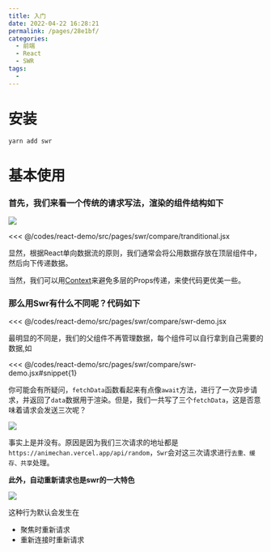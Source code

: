 ```yaml
---
title: 入门
date: 2022-04-22 16:28:21
permalink: /pages/28e1bf/
categories:
  - 前端
  - React
  - SWR
tags:
  - 
---
```


# 安装
```
yarn add swr
```

#  基本使用

### 首先，我们来看一个传统的请求写法，渲染的组件结构如下

![](https://s2.loli.net/2022/04/23/3SZnw1kzGKIjU9o.png)

<<< @/codes/react-demo/src/pages/swr/compare/tranditional.jsx  

显然，根据React单向数据流的原则，我们通常会将公用数据存放在顶层组件中，然后向下传递数据。

当然，我们可以用[Context](https://reactjs.org/docs/context.html)来避免多层的Props传递，来使代码更优美一些。


### 那么用Swr有什么不同呢？代码如下

<<< @/codes/react-demo/src/pages/swr/compare/swr-demo.jsx

最明显的不同是，我们的父组件不再管理数据，每个组件可以自行拿到自己需要的数据,如

<<< @/codes/react-demo/src/pages/swr/compare/swr-demo.jsx#snippet{1}

你可能会有所疑问，`fetchData`函数看起来有点像`await`方法，进行了一次异步请求，并返回了`data`数据用于渲染。但是，我们一共写了三个`fetchData`，这是否意味着请求会发送三次呢？

![](https://s2.loli.net/2022/04/23/VnFB8WT9skYdxp2.png)

事实上是并没有。原因是因为我们三次请求的地址都是`https://animechan.vercel.app/api/random`，`Swr`会对这三次请求进行`去重、缓存、共享`处理。

**此外，自动重新请求也是swr的一大特色**

![](https://s2.loli.net/2022/04/23/P8ksOa9wXJ2Mrtq.gif)

这种行为默认会发生在
- 聚焦时重新请求
- 重新连接时重新请求


